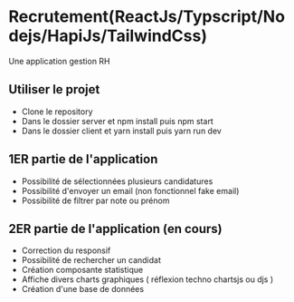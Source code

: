 # Recrutement(ReactJs/Typscript/Nodejs/HapiJs/TailwindCss)

Une application gestion RH

## Utiliser le projet

- Clone le repository
- Dans le dossier server et npm install puis npm start
- Dans le dossier client et yarn install puis yarn run dev

## 1ER partie de l'application

- Possibilité de sélectionnées plusieurs candidatures
- Possibilité d'envoyer un email (non fonctionnel fake email)
- Possibilité de filtrer par note ou prénom

## 2ER partie de l'application (en cours)
- Correction du responsif
- Possibilité de rechercher un candidat
- Création composante statistique
- Affiche divers charts graphiques ( réflexion techno chartsjs ou djs )
- Création d'une base de données
